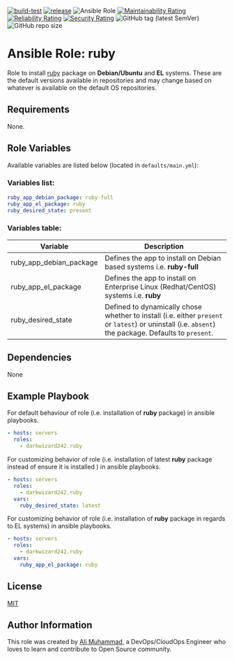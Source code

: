 [![build-test](https://github.com/darkwizard242/ansible-role-ruby/workflows/build-and-test/badge.svg?branch=master)](https://github.com/darkwizard242/ansible-role-ruby/actions?query=workflow%3Abuild-and-test) [![release](https://github.com/darkwizard242/ansible-role-ruby/workflows/release/badge.svg)](https://github.com/darkwizard242/ansible-role-ruby/actions?query=workflow%3Arelease) ![Ansible Role](https://img.shields.io/ansible/role/d/darkwizard242/ruby) [![Maintainability Rating](https://sonarcloud.io/api/project_badges/measure?project=ansible-role-ruby&metric=sqale_rating)](https://sonarcloud.io/dashboard?id=ansible-role-ruby) [![Reliability Rating](https://sonarcloud.io/api/project_badges/measure?project=ansible-role-ruby&metric=reliability_rating)](https://sonarcloud.io/dashboard?id=ansible-role-ruby) [![Security Rating](https://sonarcloud.io/api/project_badges/measure?project=ansible-role-ruby&metric=security_rating)](https://sonarcloud.io/dashboard?id=ansible-role-ruby) ![GitHub tag (latest SemVer)](https://img.shields.io/github/tag/darkwizard242/ansible-role-ruby?label=release) ![GitHub repo size](https://img.shields.io/github/repo-size/darkwizard242/ansible-role-ruby?color=orange&style=flat-square)

# Ansible Role: ruby

Role to install [ruby](https://www.ruby-lang.org/en/) package on **Debian/Ubuntu** and **EL** systems. These are the default versions available in repositories and may change based on whatever is available on the default OS repositories.

## Requirements

None.

## Role Variables

Available variables are listed below (located in `defaults/main.yml`):

### Variables list:

```yaml
ruby_app_debian_package: ruby-full
ruby_app_el_package: ruby
ruby_desired_state: present
```

### Variables table:

Variable                | Description
----------------------- | ----------------------------------------------------------------------------------------------------------------------------------------------------
ruby_app_debian_package | Defines the app to install on Debian based systems i.e. **ruby-full**
ruby_app_el_package     | Defines the app to install on Enterprise Linux (Redhat/CentOS) systems i.e. **ruby**
ruby_desired_state      | Defined to dynamically chose whether to install (i.e. either `present` or `latest`) or uninstall (i.e. `absent`) the package. Defaults to `present`.

## Dependencies

None

## Example Playbook

For default behaviour of role (i.e. installation of **ruby** package) in ansible playbooks.

```yaml
- hosts: servers
  roles:
    - darkwizard242.ruby
```

For customizing behavior of role (i.e. installation of latest **ruby** package instead of ensure it is installed ) in ansible playbooks.

```yaml
- hosts: servers
  roles:
    - darkwizard242.ruby
  vars:
    ruby_desired_state: latest
```

For customizing behavior of role (i.e. installation of **ruby** package in regards to EL systems) in ansible playbooks.

```yaml
- hosts: servers
  roles:
    - darkwizard242.ruby
  vars:
    ruby_app_el_package: ruby
```

## License

[MIT](https://github.com/darkwizard242/ansible-role-ruby/blob/master/LICENSE)

## Author Information

This role was created by [Ali Muhammad](https://www.alimuhammad.dev/), a DevOps/CloudOps Engineer who loves to learn and contribute to Open Source community.
